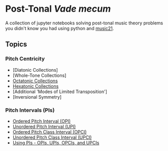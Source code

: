 # Post-Tonal ___Vade mecum___
A collection of jupyter notebooks solving post-tonal music theory problems you didn't know you had using python and [music21](https://github.com/cuthbertLab/music21 "Awesome python library for computational music analyses and computational musicology written by Myke Cuthbert, et al."). 
## Topics
### Pitch Centricity
- [Diatonic Collections]
- [Whole-Tone Collections]
- [Octatonic Collections](https://github.com/musicus/Post-Tonal-Vade-mecum/blob/development/Octatonic%20Collections.ipynb)
- [Hexatonic Collections](https://github.com/musicus/Post-Tonal-vade-mecum/blob/development/Hexatonic%20Collections.ipynb)
- [Additional 'Modes of Limited Transposition']
- [Inversional Symmetry]
### Pitch Intervals (PIs)
- [Ordered Pitch Interval (OPI)](https://github.com/musicus/Post-Tonal-Vade-mecum/blob/development/Ordered%20Pitch%20Interval.ipynb)
- [Unordered Pitch Interval (UPI)](https://github.com/musicus/Post-Tonal-Vade-mecum/blob/development/Unordered%20Pitch%20Interval.ipynb)
- [Ordered Pitch Class Interval (OPCI)](https://github.com/musicus/Post-Tonal-Vade-mecum/blob/development/Ordered%20Pitch%20Class%20Interval.ipynb)
- [Unordered Pitch Class Interval (UPCI)](https://github.com/musicus/Post-Tonal-Vade-mecum/blob/development/Unordered%20Pitch%20Class%20Interval.ipynb)
- [Using PIs - OPIs, UPIs, OPCIs, and UPCIs](https://github.com/musicus/Post-Tonal-Vade-mecum/blob/development/Using%20PIs%20-%20OPIs%2C%20UPIs%2C%20OPCIs%2C%20and%20UPCIs.ipynb)

